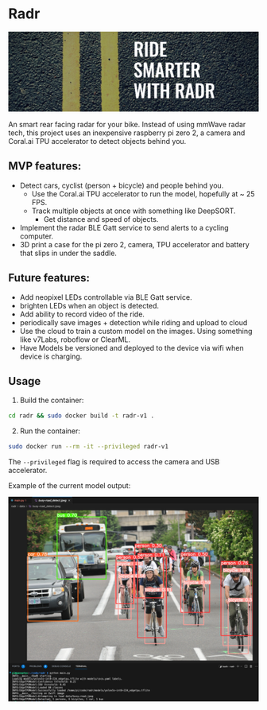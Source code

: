 # Radr

![radr](images/radr.png)

An smart rear facing radar for your bike. Instead of using mmWave radar tech, this project uses an inexpensive raspberry pi zero 2, a camera and Coral.ai TPU accelerator to detect objects behind you.

## MVP features:
- Detect cars, cyclist (person + bicycle) and people behind you.
    - Use the Coral.ai TPU accelerator to run the model, hopefully at ~ 25 FPS.
    - Track multiple objects at once with something like DeepSORT.
        - Get distance and speed of objects.
- Implement the radar BLE Gatt service to send alerts to a cycling computer.
- 3D print a case for the pi zero 2, camera, TPU accelerator and battery that slips in under the saddle.

## Future features:
- Add neopixel LEDs controllable via BLE Gatt service.
- brighten LEDs when an object is detected.
- Add ability to record video of the ride.
- periodically save images + detection while riding and upload to cloud
- Use the cloud to train a custom model on the images. Using something like v7Labs, roboflow or ClearML.
- Have Models be versioned and deployed to the device via wifi when device is charging.

## Usage
1. Build the container:
```bash
cd radr && sudo docker build -t radr-v1 .
```
2. Run the container:
```bash
sudo docker run --rm -it --privileged radr-v1
```
The `--privileged` flag is required to access the camera and USB accelerator.

Example of the current model output:

![object detection on road image](images/predict.png)